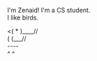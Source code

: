 I'm Zenaid! I'm a CS student.  
I like birds.
<div>
<( * )____//<br>
 ( (___//<br>
   ----<br>
   ^ ^
</div>
<!---
zejzhu/zejzhu is a ✨ special ✨ repository because its `README.md` (this file) appears on your GitHub profile.
You can click the Preview link to take a look at your changes.
--->
